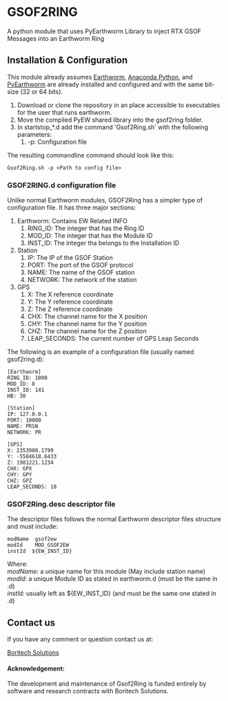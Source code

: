# GSOF2RING
A python module that uses PyEarthworm Library to inject RTX GSOF Messages into an Earthworm Ring

## Installation & Configuration

This module already assumes [Earthworm](http://earthwormcentral.org), [Anaconda Python](https://www.anaconda.com/download/#linux), and [PyEarthworm](https://github.com/Boritech-Solutions/GSOF2RING) are already installed and configured and with the same bit-size (32 or 64 bits). 

1. Download or clone the repository in an place accessible to executables for the user that runs earthworm.
2. Move the compiled PyEW shared library into the gsof2ring folder.
3. In startstop_*.d add the command 'Gsof2Ring.sh' with the following parameters:
    1. -p: Configuration file
    
The resulting commandline command should look like this:

    Gsof2Ring.sh -p <Path to config file>


### GSOF2RING.d configuration file

Unlike normal Earthworm modules, GSOF2Ring has a simpler type of configuration file. 
It has three major sections:

1. Earthworm: Contains EW Related INFO
     1. RING_ID: The integer that has the Ring ID
     2. MOD_ID: The integer that has the Module ID
     3. INST_ID: The integer tha belongs to the Installation ID
2. Station
     1. IP: The IP of the GSOF Station
     2. PORT: The port of the GSOF protocol
     3. NAME: The name of the GSOF station
     4. NETWORK: The network of the station
3. GPS
     1. X: The X reference coordinate
     2. Y: The Y reference coordinate
     3. Z: The Z reference coordinate
     4. CHX: The channel name for the X position
     5. CHY: The channel name for the Y position
     6. CHZ: The channel name for the Z position
     7. LEAP_SECONDS: The current number of GPS Leap Seconds

The following is an example of a configuration file (usually named gsof2ring.d): 

    [Earthworm]
    RING_ID: 1000
    MOD_ID: 8
    INST_ID: 141
    HB: 30
    
    [Station]
    IP: 127.0.0.1
    PORT: 10000
    NAME: PRSN
    NETWORK: PR
    
    [GPS]
    X: 2353900.1799
    Y: -5584618.6433
    Z: 1981221.1234
    CHX: GPX
    CHY: GPY
    CHZ: GPZ
    LEAP_SECONDS: 18

### GSOF2Ring.desc descriptor file
The descriptor files follows the normal Earthworm descriptor files structure and must include:

    modName  gsof2ew
    modId    MOD_GSOF2EW
    instId  ${EW_INST_ID}

Where:  
_modName:_ a unique name for this module (May include station name)  
_modId:_ a unique Module ID as stated in earthworm.d (must be the same in .d)  
_instId:_ usually left as  ${EW_INST_ID} (and must be the same one stated in .d)  

## Contact us

If you have any comment or question contact us at:

[Boritech Solutions](http://BoritechSolutions.com)

#### Acknowledgement:

The development and maintenance of Gsof2Ring is funded entirely by software and research contracts with Boritech Solutions.
